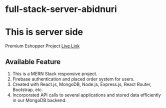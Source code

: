 # full-stack-server-abidnuri
# This is server side

Premium Eshopper Project  [Live Link](https://premium-shopbd.web.app/)
## Available Feature

1.	This is a MERN Stack responsive project.
2.	Firebase authentication and placed order system for users.
3.	Created with React.js, MongoDB, Node.js, Express.js, React Router, Bootstrap, etc.
4.	Incorporated API calls to several applications and stored data efficiently in our MongoDB backend.
